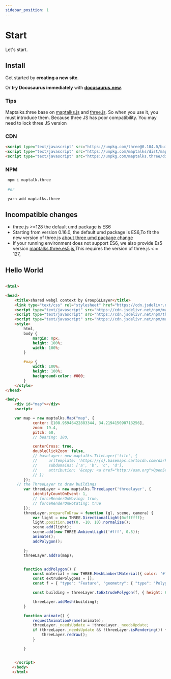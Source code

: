 ```yaml
---
sidebar_position: 1
---
```


# Start

Let's start.

## Install

Get started by **creating a new site**.

Or **try Docusaurus immediately** with **[docusaurus.new](https://docusaurus.new)**.

### Tips
Maptalks.three base on [maptalks.js](https://github.com/maptalks/maptalks.js) and [three.js](https://github.com/mrdoob/three.js).
 So when you use it, you must introduce them. Because three JS has poor compatibility. You may need to lock three JS version

### CDN

```html
<script type="text/javascript" src="https://unpkg.com/three@0.104.0/build/three.min.js"></script>
<script type="text/javascript" src="https://unpkg.com/maptalks/dist/maptalks.min.js"></script>
<script type="text/javascript" src="https://unpkg.com/maptalks.three/dist/maptalks.three.js"></script>
```

### NPM

``` sh
 npm i maptalk.three
 
 #or

 yarn add maptalks.three
```
## Incompatible changes

 * three.js >=128  the default umd package is ES6
 * Starting from version 0.16.0, the default umd package is ES6,To fit the new version of three.js [about three umd package change](https://github.com/mrdoob/three.js/issues/22025)
 * If your running environment does not support ES6, we also provide Es5 version [maptalks.three.es5.js](https://cdn.jsdelivr.net/npm/maptalks.three/dist/maptalks.three.es5.js),This requires the version of three.js < = 127,

## Hello World

```html

<html>

<head>
    <title>shared webgl context by GroupGLLayer</title>
    <link type="text/css" rel="stylesheet" href="https://cdn.jsdelivr.net/npm/maptalks/dist/maptalks.css">
    <script type="text/javascript" src="https://cdn.jsdelivr.net/npm/maptalks/dist/maptalks.js"></script>
    <script type="text/javascript" src="https://cdn.jsdelivr.net/npm/three@0.104.0/build/three.min.js"></script>
    <script type="text/javascript" src="https://cdn.jsdelivr.net/npm/maptalks.three@latest/dist/maptalks.three.js"></script>
    <style>
        html,
        body {
            margin: 0px;
            height: 100%;
            width: 100%;
        }

        #map {
            width: 100%;
            height: 100%;
            background-color: #000;
        }
    </style>
</head>

<body>
    <div id="map"></div>
    <script>

    var map = new maptalks.Map("map", {
            center: [108.95946422883344, 34.219415098713256],
            zoom: 19.4,
            pitch: 60,
            // bearing: 180,

            centerCross: true,
            doubleClickZoom: false,
            // baseLayer: new maptalks.TileLayer('tile', {
            //     urlTemplate: 'https://{s}.basemaps.cartocdn.com/dark_all/{z}/{x}/{y}.png',
            //     subdomains: ['a', 'b', 'c', 'd'],
            //     attribution: '&copy; <a href="http://osm.org">OpenStreetMap</a> contributors, &copy; <a href="https://carto.com/">CARTO</a>'
            // })
        });
     // the ThreeLayer to draw buildings
        var threeLayer = new maptalks.ThreeLayer('threelayer', {
            identifyCountOnEvent: 1,
            // forceRenderOnMoving: true,
            // forceRenderOnRotating: true
        });
        threeLayer.prepareToDraw = function (gl, scene, camera) {
            var light = new THREE.DirectionalLight(0xffffff);
            light.position.set(0, -10, 10).normalize();
            scene.add(light);
            scene.add(new THREE.AmbientLight('#fff', 0.5));
            animate();
            addPolygon();

        };
        threeLayer.addTo(map);


        function addPolygon() {
            const material = new THREE.MeshLambertMaterial({ color: '#fff', transparent: true });
            const extrudePolygons = [];
            const f = { "type": "Feature", "geometry": { "type": "Polygon", "coordinates": [[[108.9588646064086, 34.219978885705856], [108.95910091657608, 34.21999155943827], [108.95908997865132, 34.21962188029219], [108.95886762567669, 34.21963481298575], [108.9588646064086, 34.219978885705856]]] }, "properties": { "name": "1-3cf0006e", "_color": "#4b3aff", "center": [108.95898078182817, 34.21980678460552] } };

            const building = threeLayer.toExtrudePolygon(f, { height: 60 }, material);

            threeLayer.addMesh(building);
        }

        function animate() {
            requestAnimationFrame(animate);
            threeLayer._needsUpdate = !threeLayer._needsUpdate;
            if (threeLayer._needsUpdate && !threeLayer.isRendering()) {
                threeLayer.redraw();
            }

        }


    </script>
   </body>
   </html>
```

